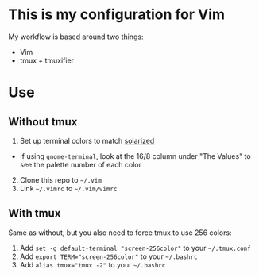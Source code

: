 # This is my configuration for Vim

My workflow is based around two things:

- Vim
- tmux + tmuxifier

# Use

## Without tmux

1. Set up terminal colors to match [solarized](http://ethanschoonover.com/solarized)
  - If using `gnome-terminal`, look at the 16/8 column under "The Values" to see the palette number of each color
2. Clone this repo to `~/.vim`
3. Link `~/.vimrc` to `~/.vim/vimrc`

## With tmux

Same as without, but you also need to force tmux to use 256 colors:

1. Add `set -g default-terminal "screen-256color"` to your `~/.tmux.conf`
2. Add `export TERM="screen-256color"` to your `~/.bashrc`
3. Add `alias tmux="tmux -2"` to your `~/.bashrc`

